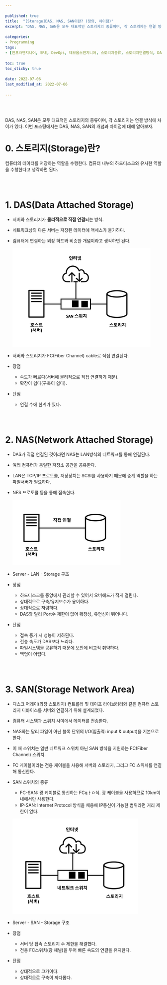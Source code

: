 ```yaml
---

published: true
title:  "[Storage]DAS, NAS, SAN이란? (정의, 차이점)"
excerpt: "DAS, NAS, SAN은 모두 대표적인 스토리지의 종류이며, 각 스토리지는 연결 방식에 차이가 있다"

categories:
- Programming
tags:
- [인프라엔지니어, SRE, DevOps, 데브옵스엔지니어, 스토리지종류, 스토리지연결방식, DAS, NAS, SAN]

toc: true
toc_sticky: true

date: 2022-07-06
last_modified_at: 2022-07-06

---
```


<br/><br/>

DAS, NAS, SAN은 모두 대표적인 스토리지의 종류이며, 각 스토리지는 연결 방식에 차이가 있다. 이번 포스팅에서는 DAS, NAS, SAN의 개념과 차이점에 대해 알아보자.

# 0. 스토리지(Storage)란?

컴퓨터의 데이터를 저장하는 역할을 수행한다. 컴퓨터 내부의 하드디스크와 유사한 역할을 수행한다고 생각하면 된다.

<br/><br/>


# 1. DAS(Data Attached Storage)

- 서버와 스토리지가 **물리적으로 직접 연결**되는 방식.
- 네트워크상의 다른 서버는 저장된 데이터에 액세스가 불가하다.
- 컴퓨터에 연결하는 외장 하드와 비슷한 개념이라고 생각하면 된다.
    
    ![2022-07-06-Storage-DAS-NAS-SAN1](/assets/images/2022-07-06-Storage-DAS-NAS-SAN/2022-07-06-Storage-DAS-NAS-SAN2.png)
    

- 서버와 스토리지가 FC(Fiber Channel) cable로 직접 연결된다.

- 장점
    - 속도가 빠르다(서버에 물리적으로 직접 연결하기 때문).
    - 확장이 쉽다(구축이 쉽다).
- 단점
    - 연결 수에 한계가 있다.

<br/><br/>

# 2. NAS(Network Attached Storage)

- DAS가 직접 연결된 것이라면 NAS는 LAN방식의 네트워크를 통해 연결된다.
- 여러 컴퓨터가 동일한 저장소 공간을 공유한다.
- LAN은 TCP/IP 프로토콜, 저장장치는 SCSI를 사용하기 때문에 중계 역할을 하는 파일서버가 필요하다.
- NFS 프로토콜 등을 통해 접속한다.
    
    ![2022-07-06-Storage-DAS-NAS-SAN3](/assets/images/2022-07-06-Storage-DAS-NAS-SAN/2022-07-06-Storage-DAS-NAS-SAN3.png)
    

- Server - LAN - Storage 구조

- 장점
    - 하드디스크를 중앙에서 관리할 수 있어서 오버헤드가 적게 걸린다.
    - 상대적으로 구축/유지보수가 용이하다.
    - 상대적으로 저렴하다.
    - DAS와 달리 Port수 제한이 없어 확장성, 유연성이 뛰어나다.
- 단점
    - 접속 증가 시 성능이 저하된다.
    - 전송 속도가 DAS보다 느리다.
    - 파일시스템을 공유하기 때문에 보안에 비교적 취약하다.
    - 백업이 어렵다.
    
<br/><br/>

# 3. SAN(Storage Network Area)

- 디스크 어레이(외장 스토리지) 컨트롤러 및 테이프 라이브러리와 같은 컴퓨터 스토리지 디바이스를 서버와 연결하기 위해 설계되었다.
- 컴퓨터 시스템과 스위치 사이에서 데이터를 전송한다.
- NAS와는 달리 파일이 아닌 블록 단위의 I/O(입출력: input & output)을 기본으로 한다.
- 이 때 스위치는 일반 네트워크 스위치 아닌 SAN 방식을 지원하는 FC(Fiber Channel) 스위치.
- FC 케이블이라는 전용 케이블을 사용해 서버와 스토리지, 그리고 FC 스위치를 연결해 통신한다.
- SAN 스위치의 종류
    - FC-SAN: 광 케이블로 통신하는 FCqㅏㅇ식. 광 케이블을 사용하므로 10km이내에서만 사용한다.
    - IP-SAN: Internet Protocol 방식을 채용해 IP통신이 가능한 범위라면 거리 제한이 없다.
    
    ![2022-07-06-Storage-DAS-NAS-SAN1](/assets/images/2022-07-06-Storage-DAS-NAS-SAN/2022-07-06-Storage-DAS-NAS-SAN1.png)
    

- Server - SAN - Storage 구조

- 장점
    - 서버 당 접속 스토리지 수 제한을 해결했다.
    - 전용 FC스위치(광 채널)을 두어 빠른 속도의 연결을 유지한다.
    
- 단점
    - 상대적으로 고가이다.
    - 상대적으로 구축이 까다롭다.

<br/><br/>

